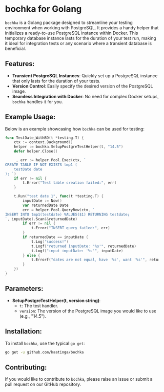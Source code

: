 # bochka for Golang

`bochka` is a Golang package designed to streamline your testing environment when working with PostgreSQL. It provides a handy helper that initializes a ready-to-use PostgreSQL instance within Docker. This temporary database instance lasts for the duration of your test run, making it ideal for integration tests or any scenario where a transient database is beneficial.

## Features:
- **Transient PostgreSQL Instances**: Quickly set up a PostgreSQL instance that only lasts for the duration of your tests.
- **Version Control**: Easily specify the desired version of the PostgreSQL image.
- **Seamless Integration with Docker**: No need for complex Docker setups, `bochka` handles it for you.

## Example Usage:
Below is an example showcasing how `bochka` can be used for testing:

```go
func TestDate_WithBD(t *testing.T) {
	ctx := context.Background()
	helper := bochka.SetupPostgreTestHelper(t, "14.5")
	defer helper.Close()

	_, err := helper.Pool.Exec(ctx, `
CREATE TABLE IF NOT EXISTS tmp1 (
	testDate date
); `)
	if err != nil {
		t.Error("Test table creation failed:", err)
	}

	t.Run("test date 1", func(t *testing.T) {
		inputDate := Now()
		var returnedDate Date
		err = helper.Pool.QueryRow(ctx, `
INSERT INTO tmp1(testdate) VALUES($1) RETURNING testdate;
`, inputDate).Scan(&returnedDate)
		if err != nil {
			t.Error("INSERT query failed:", err)
		}
		if returnedDate == inputDate {
			t.Log("success!")
			t.Logf("returned inputDate: '%s'", returnedDate)
			t.Logf("input inputDate: '%s'", inputDate)
		} else {
			t.Errorf("dates are not equal, have '%s', want '%s'", returnedDate, inputDate)
		}
	})
}
```

## Parameters:
- **SetupPostgreTestHelper(t, version string)**:
    - `t`: The test handler.
    - `version`: The version of the PostgreSQL image you would like to use (e.g., "14.5").

## Installation:

To install `bochka`, use the typical `go get`:

```bash
go get -u github.com/kaatinga/bochka
```

## Contributing:
If you would like to contribute to `bochka`, please raise an issue or submit a pull request on our GitHub repository.
